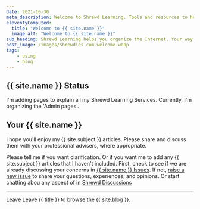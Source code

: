 ```yaml
---
date: 2021-10-30
meta_description: Welcome to Shrewd Learning. Tools and resources to help you learn from the Internet. For Shrewdies - not for dummies!
eleventyComputed:
  title: "Welcome to {{ site.name }}"
  image_alt: "Welcome to {{ site.name }}"
sub_heading: Shrewd Learning helps you organize the Internet. Your way.
post_image: /images/shrewdies-com-welcome.webp
tags:
    - using
    - blog
---
```


## {{ site.name }} Status

I'm adding pages to explain all my Shrewd Learning Services. Currently, I'm organizing the 'Admin pages'. 

## Your {{ site.name }}

I hope you'll enjoy my {{ site.subject }} articles. Please share and discuss them with your professional advisers, where appropriate.

Please tell me if you want clarification. Or if you want me to add any {{ site.subject }} articles that I haven't included. First, check to see if we are already discussing your concerns in <a href="{{ site.github }}issues">{{ site.name }} Issues</a>. If not, <a href="{{ site.github }}issues/new/choose">raise a new issue</a> to share your questions, experiences, and opinions. Or start chatting abou any aspect of  in <a href="{{ site.github }}discussions">Shrewd Discussions</a>

***

Leave Leave {{ title }} to browse the <a href="/blog">{{ site.blog }}</a>.
